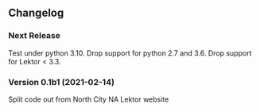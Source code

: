 ## Changelog

### Next Release

Test under python 3.10.
Drop support for python 2.7 and 3.6.
Drop support for Lektor < 3.3.

### Version 0.1b1 (2021-02-14)

Split code out from North City NA Lektor website

